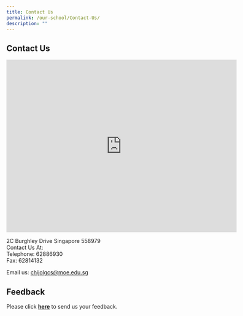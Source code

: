 ```yaml
---
title: Contact Us
permalink: /our-school/Contact-Us/
description: ""
---
```




## Contact Us

<iframe loading="lazy" allowfullscreen="" style="border:0;" height="450" width="600" src="https://www.google.com/maps/embed?pb=!1m18!1m12!1m3!1d4233.572210743549!2d103.86359112286135!3d1.3574462837882812!2m3!1f0!2f0!3f0!3m2!1i1024!2i768!4f13.1!3m3!1m2!1s0x31da1706e9b386a1%3A0x6c147f68b732ff4c!2sCHIJ%20Our%20Lady%20of%20Good%20Counsel!5e0!3m2!1sen!2ssg!4v1664169968907!5m2!1sen!2ssg"></iframe>

2C Burghley Drive Singapore 558979<br>
Contact Us At:<br>
Telephone: 62886930<br>
Fax: 62814132

Email us:&nbsp;[chijolgcs@moe.edu.sg](mailto:chijolgcs@moe.edu.sg)

Feedback
--------

Please click&nbsp;**[here](http://forms.cwp.sg/chijourladyofgoodcounsel/FormLDNDP)**&nbsp;to send us your feedback.